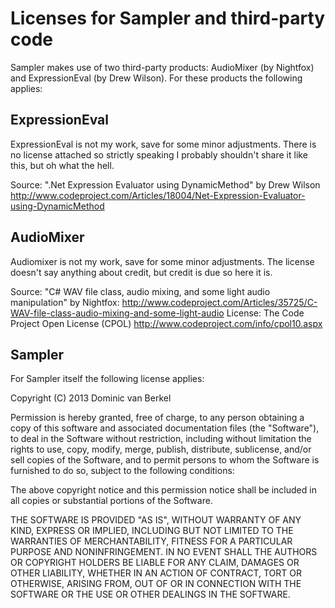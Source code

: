﻿Licenses for Sampler and third-party code
=========================================

Sampler makes use of two third-party products: AudioMixer (by Nightfox) and 
ExpressionEval (by Drew Wilson). For these products the following applies:

ExpressionEval
--------------
ExpressionEval is not my work, save for some minor adjustments.  There is no 
license attached so strictly speaking I probably shouldn't share it like this, 
but oh what the hell.

Source: ".Net Expression Evaluator using DynamicMethod" by Drew Wilson
        http://www.codeproject.com/Articles/18004/Net-Expression-Evaluator-using-DynamicMethod

AudioMixer
----------
Audiomixer is not my work, save for some minor adjustments.  The license 
doesn't say anything about credit, but credit is due so here it is.

Source: "C# WAV file class, audio mixing, and some light audio manipulation" 
        by Nightfox:
        http://www.codeproject.com/Articles/35725/C-WAV-file-class-audio-mixing-and-some-light-audio
License: The Code Project Open License (CPOL) 
         http://www.codeproject.com/info/cpol10.aspx

Sampler
-------
For Sampler itself the following license applies:

Copyright (C) 2013 Dominic van Berkel

Permission is hereby granted, free of charge, to any person obtaining a copy 
of this software and associated documentation files (the "Software"), to deal 
in the Software without restriction, including without limitation the rights 
to use, copy, modify, merge, publish, distribute, sublicense, and/or sell 
copies of the Software, and to permit persons to whom the Software is furnished 
to do so, subject to the following conditions:

The above copyright notice and this permission notice shall be included in 
all copies or substantial portions of the Software.

THE SOFTWARE IS PROVIDED "AS IS", WITHOUT WARRANTY OF ANY KIND, EXPRESS OR 
IMPLIED, INCLUDING BUT NOT LIMITED TO THE WARRANTIES OF MERCHANTABILITY, 
FITNESS FOR A PARTICULAR PURPOSE AND NONINFRINGEMENT. IN NO EVENT SHALL THE 
AUTHORS OR COPYRIGHT HOLDERS BE LIABLE FOR ANY CLAIM, DAMAGES OR OTHER 
LIABILITY, WHETHER IN AN ACTION OF CONTRACT, TORT OR OTHERWISE, ARISING FROM, 
OUT OF OR IN CONNECTION WITH THE SOFTWARE OR THE USE OR OTHER DEALINGS IN THE 
SOFTWARE.